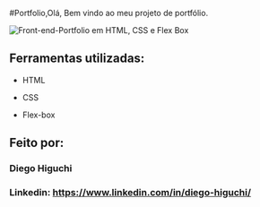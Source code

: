 #Portfolio,Olá, Bem vindo ao meu projeto de portfólio.

![Front-end-Portfolio em HTML, CSS e Flex Box](https://github.com/G03d1/portfolio/assets/158855478/73dc6838-b3c8-4f66-a0c5-8cb5f7d4625b)

## Ferramentas utilizadas:

* HTML

* CSS

* Flex-box

## Feito por:

### Diego Higuchi

### Linkedin: https://www.linkedin.com/in/diego-higuchi/

